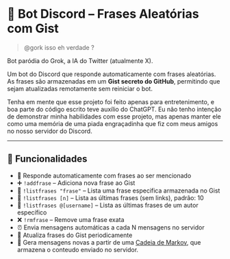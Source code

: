 # 🤖 Bot Discord – Frases Aleatórias com Gist

> @gork isso eh verdade ?

Bot paródia do Grok, a IA do Twitter (atualmente X). 

Um bot do Discord que responde automaticamente com frases aleatórias. As frases são armazenadas em um **Gist secreto do GitHub**, permitindo que sejam atualizadas remotamente sem reiniciar o bot.

Tenha em mente que esse projeto foi feito apenas para entretenimento, e boa parte do código escrito teve auxílio do ChatGPT. Eu não tenho intenção de demonstrar minha habilidades com esse projeto, mas apenas manter ele como uma memória de uma piada engraçadinha que fiz com meus amigos no nosso servidor do Discord. 

---

## 🚀 Funcionalidades

- 🎲 Responde automaticamente com frases ao ser mencionado
- ➕ `!addfrase` – Adiciona nova frase ao Gist
- 📜 `!listfrases "frase"` – Lista uma frase especifica armazenada no Gist
- 📜 `!listfrases [n]` – Lista as últimas frases (sem links), padrão: 10
- 📜 `!listfrases @[username]` – Lista as últimas frases de um autor específico
- ❌ `!rmfrase` – Remove uma frase exata
- ⏰ Envia mensagens automáticas a cada N mensagens no servidor
- 🔁 Atualiza frases do Gist periodicamente
- 🧠 Gera mensagens novas a partir de uma [Cadeia de Markov](https://pt.wikipedia.org/wiki/Cadeias_de_Markov), que armazena o conteudo enviado no servidor.
